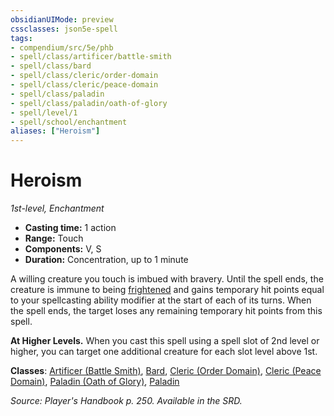 ```yaml
---
obsidianUIMode: preview
cssclasses: json5e-spell
tags:
- compendium/src/5e/phb
- spell/class/artificer/battle-smith
- spell/class/bard
- spell/class/cleric/order-domain
- spell/class/cleric/peace-domain
- spell/class/paladin
- spell/class/paladin/oath-of-glory
- spell/level/1
- spell/school/enchantment
aliases: ["Heroism"]
---
```

# Heroism
*1st-level, Enchantment*  

- **Casting time:** 1 action
- **Range:** Touch
- **Components:** V, S
- **Duration:** Concentration, up to 1 minute

A willing creature you touch is imbued with bravery. Until the spell ends, the creature is immune to being [frightened](5E2014官方资源/规则/conditions.md#frightened) and gains temporary hit points equal to your spellcasting ability modifier at the start of each of its turns. When the spell ends, the target loses any remaining temporary hit points from this spell.

**At Higher Levels.** When you cast this spell using a spell slot of 2nd level or higher, you can target one additional creature for each slot level above 1st.

**Classes**: [Artificer (Battle Smith)](5E2014官方资源/classes/artificer-battle-smith-tce.md), [Bard](5E2014官方资源/classes/bard.md), [Cleric (Order Domain)](5E2014官方资源/classes/cleric-order-domain-tce.md), [Cleric (Peace Domain)](5E2014官方资源/classes/cleric-peace-domain-tce.md), [Paladin (Oath of Glory)](5E2014官方资源/classes/paladin-oath-of-glory-tce.md), [Paladin](5E2014官方资源/classes/paladin.md)

*Source: Player's Handbook p. 250. Available in the SRD.*